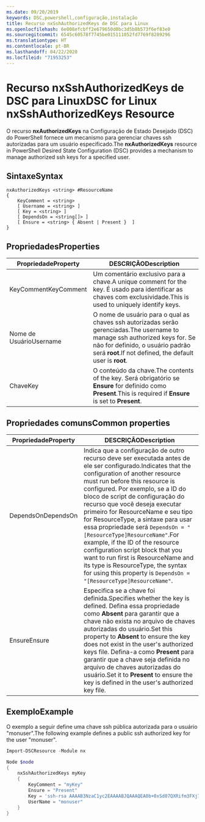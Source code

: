 ```yaml
---
ms.date: 09/20/2019
keywords: DSC,powershell,configuração,instalação
title: Recurso nxSshAuthorizedKeys de DSC para Linux
ms.openlocfilehash: 6e008efcbff2e679650d0bc3d5b8b573f6ef83e0
ms.sourcegitcommit: 6545c60578f7745be015111052fd7769f8289296
ms.translationtype: HT
ms.contentlocale: pt-BR
ms.lasthandoff: 04/22/2020
ms.locfileid: "71953253"
---
```

# <a name="dsc-for-linux-nxsshauthorizedkeys-resource"></a><span data-ttu-id="35234-103">Recurso nxSshAuthorizedKeys de DSC para Linux</span><span class="sxs-lookup"><span data-stu-id="35234-103">DSC for Linux nxSshAuthorizedKeys Resource</span></span>

<span data-ttu-id="35234-104">O recurso **nxAuthorizedKeys** na Configuração de Estado Desejado (DSC) do PowerShell fornece um mecanismo para gerenciar chaves ssh autorizadas para um usuário especificado.</span><span class="sxs-lookup"><span data-stu-id="35234-104">The **nxAuthorizedKeys** resource in PowerShell Desired State Configuration (DSC) provides a mechanism to manage authorized ssh keys for a specified user.</span></span>

## <a name="syntax"></a><span data-ttu-id="35234-105">Sintaxe</span><span class="sxs-lookup"><span data-stu-id="35234-105">Syntax</span></span>

```Syntax
nxAuthorizedKeys <string> #ResourceName
{
    KeyComment = <string>
    [ Username = <string> ]
    [ Key = <string> ]
    [ DependsOn = <string[]> ]
    [ Ensure = <string> { Absent | Present }  ]
}
```

## <a name="properties"></a><span data-ttu-id="35234-106">Propriedades</span><span class="sxs-lookup"><span data-stu-id="35234-106">Properties</span></span>

|<span data-ttu-id="35234-107">Propriedade</span><span class="sxs-lookup"><span data-stu-id="35234-107">Property</span></span> |<span data-ttu-id="35234-108">DESCRIÇÃO</span><span class="sxs-lookup"><span data-stu-id="35234-108">Description</span></span> |
|---|---|
|<span data-ttu-id="35234-109">KeyComment</span><span class="sxs-lookup"><span data-stu-id="35234-109">KeyComment</span></span> |<span data-ttu-id="35234-110">Um comentário exclusivo para a chave.</span><span class="sxs-lookup"><span data-stu-id="35234-110">A unique comment for the key.</span></span> <span data-ttu-id="35234-111">É usado para identificar as chaves com exclusividade.</span><span class="sxs-lookup"><span data-stu-id="35234-111">This is used to uniquely identify keys.</span></span> |
|<span data-ttu-id="35234-112">Nome de Usuário</span><span class="sxs-lookup"><span data-stu-id="35234-112">Username</span></span> |<span data-ttu-id="35234-113">O nome de usuário para o qual as chaves ssh autorizadas serão gerenciadas.</span><span class="sxs-lookup"><span data-stu-id="35234-113">The username to manage ssh authorized keys for.</span></span> <span data-ttu-id="35234-114">Se não for definido, o usuário padrão será **root**.</span><span class="sxs-lookup"><span data-stu-id="35234-114">If not defined, the default user is **root**.</span></span> |
|<span data-ttu-id="35234-115">Chave</span><span class="sxs-lookup"><span data-stu-id="35234-115">Key</span></span> |<span data-ttu-id="35234-116">O conteúdo da chave.</span><span class="sxs-lookup"><span data-stu-id="35234-116">The contents of the key.</span></span> <span data-ttu-id="35234-117">Será obrigatório se **Ensure** for definido como **Present**.</span><span class="sxs-lookup"><span data-stu-id="35234-117">This is required if **Ensure** is set to **Present**.</span></span>|

## <a name="common-properties"></a><span data-ttu-id="35234-118">Propriedades comuns</span><span class="sxs-lookup"><span data-stu-id="35234-118">Common properties</span></span>

|<span data-ttu-id="35234-119">Propriedade</span><span class="sxs-lookup"><span data-stu-id="35234-119">Property</span></span> |<span data-ttu-id="35234-120">DESCRIÇÃO</span><span class="sxs-lookup"><span data-stu-id="35234-120">Description</span></span> |
|---|---|
|<span data-ttu-id="35234-121">DependsOn</span><span class="sxs-lookup"><span data-stu-id="35234-121">DependsOn</span></span> |<span data-ttu-id="35234-122">Indica que a configuração de outro recurso deve ser executada antes de ele ser configurado.</span><span class="sxs-lookup"><span data-stu-id="35234-122">Indicates that the configuration of another resource must run before this resource is configured.</span></span> <span data-ttu-id="35234-123">Por exemplo, se a ID do bloco de script de configuração do recurso que você deseja executar primeiro for ResourceName e seu tipo for ResourceType, a sintaxe para usar essa propriedade será `DependsOn = "[ResourceType]ResourceName"`.</span><span class="sxs-lookup"><span data-stu-id="35234-123">For example, if the ID of the resource configuration script block that you want to run first is ResourceName and its type is ResourceType, the syntax for using this property is `DependsOn = "[ResourceType]ResourceName"`.</span></span> |
|<span data-ttu-id="35234-124">Ensure</span><span class="sxs-lookup"><span data-stu-id="35234-124">Ensure</span></span> |<span data-ttu-id="35234-125">Especifica se a chave foi definida.</span><span class="sxs-lookup"><span data-stu-id="35234-125">Specifies whether the key is defined.</span></span> <span data-ttu-id="35234-126">Defina essa propriedade como **Absent** para garantir que a chave não exista no arquivo de chaves autorizadas do usuário.</span><span class="sxs-lookup"><span data-stu-id="35234-126">Set this property to **Absent** to ensure the key does not exist in the user's authorized keys file.</span></span> <span data-ttu-id="35234-127">Defina-a como **Present** para garantir que a chave seja definida no arquivo de chaves autorizadas do usuário.</span><span class="sxs-lookup"><span data-stu-id="35234-127">Set it to **Present** to ensure the key is defined in the user's authorized key file.</span></span> |

## <a name="example"></a><span data-ttu-id="35234-128">Exemplo</span><span class="sxs-lookup"><span data-stu-id="35234-128">Example</span></span>

<span data-ttu-id="35234-129">O exemplo a seguir define uma chave ssh pública autorizada para o usuário "monuser".</span><span class="sxs-lookup"><span data-stu-id="35234-129">The following example defines a public ssh authorized key for the user "monuser".</span></span>

```powershell
Import-DSCResource -Module nx

Node $node
{
    nxSshAuthorizedKeys myKey
    {
        KeyComment = "myKey"
        Ensure = "Present"
        Key = 'ssh-rsa AAAAB3NzaC1yc2EAAAABJQAAAQEA0b+0xSd07QXRifm3FXj7Pn/DblA6QI5VAkDm6OivFzj3U6qGD1VJ6AAxWPCyMl/qhtpRtxZJDu/TxD8AyZNgc8aN2CljN1hOMbBRvH2q5QPf/nCnnJRaGsrxIqZjyZdYo9ZEEzjZUuMDM5HI1LA9B99k/K6PK2Bc1NLivpu7nbtVG2tLOQs+GefsnHuetsRMwo/+c3LtwYm9M0XfkGjYVCLO4CoFuSQpvX6AB3TedUy6NZ0iuxC0kRGg1rIQTwSRcw+McLhslF0drs33fw6tYdzlLBnnzimShMuiDWiT37WqCRovRGYrGCaEFGTG2e0CN8Co8nryXkyWc6NSDNpMzw== rsa-key-20150401'
        UserName = "monuser"
    }
}
```